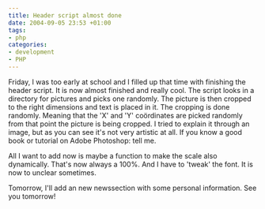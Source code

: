 ```yaml
---
title: Header script almost done
date: 2004-09-05 23:53 +01:00
tags:
- php
categories:
- development
- PHP
---
```


Friday, I was too early at school and I filled up that time with finishing the header script. It is now almost finished and really cool.
The script looks in a directory for pictures and picks one randomly. The picture is then cropped to the right dimensions and text is placed in it. The cropping is done randomly. Meaning that the 'X' and 'Y' coördinates are picked randomly from that point the picture is being cropped. I tried to explain it through an image, but as you can see it's not very artistic at all. If you know a good book or tutorial on Adobe Photoshop: tell me.

All I want to add now is maybe a function to make the scale also dynamically. That's now always a 100%.
And I have to 'tweak' the font. It is now to unclear sometimes.

Tomorrow, I'll add an new newssection with some personal information.
See you tomorrow!